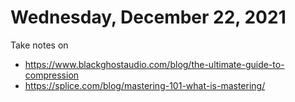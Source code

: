 # Wednesday, December 22, 2021

Take notes on

- <https://www.blackghostaudio.com/blog/the-ultimate-guide-to-compression>
- <https://splice.com/blog/mastering-101-what-is-mastering/>
